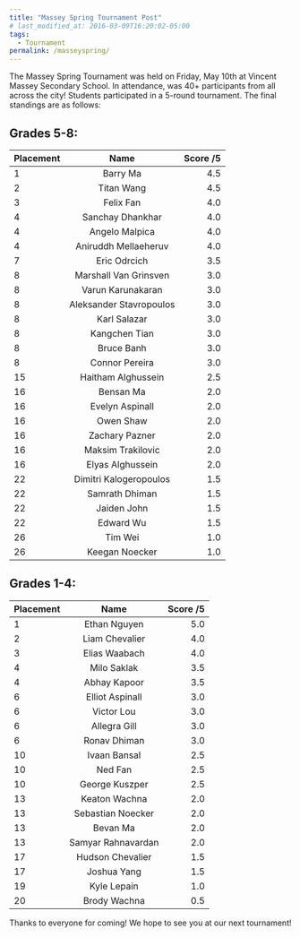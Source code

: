 ```yaml
---
title: "Massey Spring Tournament Post"
# last_modified_at: 2016-03-09T16:20:02-05:00
tags:
  - Tournament
permalink: /masseyspring/
---
```


The Massey Spring Tournament was held on Friday, May 10th at Vincent Massey Secondary School. In attendance, was 40+ participants from all across the city! Students participated in a 5-round tournament. The final standings are as follows:

## Grades 5-8:

| Placement      | Name | Score /5     |
| :---        |    :----:   |          ---: |
| 1 | Barry Ma | 4.5 |
| 2 | Titan Wang | 4.5 |
| 3 | Felix Fan | 4.0 |
| 4 | Sanchay Dhankhar | 4.0 |
| 4 | Angelo Malpica | 4.0 |
| 4 | Aniruddh Mellaeheruv | 4.0 |
| 7 | Eric Odrcich | 3.5 |
| 8 | Marshall Van Grinsven | 3.0 |
| 8 | Varun Karunakaran | 3.0 |
| 8 | Aleksander Stavropoulos | 3.0 |
| 8 | Karl Salazar | 3.0 |
| 8 | Kangchen Tian | 3.0 |
| 8 | Bruce Banh | 3.0 |
| 8 | Connor Pereira | 3.0 |
| 15 | Haitham Alghussein | 2.5 |
| 16 | Bensan Ma | 2.0 |
| 16 | Evelyn Aspinall | 2.0 |
| 16 | Owen Shaw | 2.0 |
| 16 | Zachary Pazner | 2.0 |
| 16 | Maksim Trakilovic | 2.0 |
| 16 | Elyas Alghussein | 2.0 |
| 22 | Dimitri Kalogeropoulos | 1.5 |
| 22 | Samrath Dhiman | 1.5 |
| 22 | Jaiden John | 1.5 |
| 22 | Edward Wu | 1.5 |
| 26 | Tim Wei | 1.0 |
| 26 | Keegan Noecker | 1.0 |

## Grades 1-4:

| Placement      | Name | Score /5     |
| :---        |    :----:   |          ---: |
| 1 | Ethan Nguyen | 5.0 |
| 2 | Liam Chevalier | 4.0 |
| 3 | Elias Waabach | 4.0 |
| 4 | Milo Saklak | 3.5 |
| 4 | Abhay Kapoor | 3.5 |
| 6 | Elliot Aspinall | 3.0 |
| 6 | Victor Lou | 3.0 |
| 6 | Allegra Gill | 3.0 |
| 6 | Ronav Dhiman | 3.0 |
| 10 | Ivaan Bansal | 2.5 |
| 10 | Ned Fan | 2.5 |
| 10 | George Kuszper | 2.5 |
| 13 | Keaton Wachna | 2.0 |
| 13 | Sebastian Noecker | 2.0 |
| 13 | Bevan Ma | 2.0 |
| 13 | Samyar Rahnavardan | 2.0 |
| 17 | Hudson Chevalier | 1.5 |
| 17 | Joshua Yang | 1.5 |
| 19 | Kyle Lepain | 1.0 |
| 20 | Brody Wachna | 0.5 |

Thanks to everyone for coming! We hope to see you at our next tournament! 